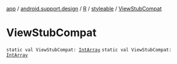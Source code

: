 [app](../../../index.md) / [android.support.design](../../index.md) / [R](../index.md) / [styleable](index.md) / [ViewStubCompat](./-view-stub-compat.md)

# ViewStubCompat

`static val ViewStubCompat: `[`IntArray`](https://kotlinlang.org/api/latest/jvm/stdlib/kotlin/-int-array/index.html)
`static val ViewStubCompat: `[`IntArray`](https://kotlinlang.org/api/latest/jvm/stdlib/kotlin/-int-array/index.html)